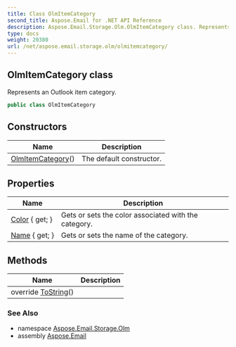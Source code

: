 ```yaml
---
title: Class OlmItemCategory
second_title: Aspose.Email for .NET API Reference
description: Aspose.Email.Storage.Olm.OlmItemCategory class. Represents an Outlook item category
type: docs
weight: 20380
url: /net/aspose.email.storage.olm/olmitemcategory/
---
```

## OlmItemCategory class

Represents an Outlook item category.

```csharp
public class OlmItemCategory
```

## Constructors

| Name | Description |
| --- | --- |
| [OlmItemCategory](olmitemcategory/)() | The default constructor. |

## Properties

| Name | Description |
| --- | --- |
| [Color](../../aspose.email.storage.olm/olmitemcategory/color/) { get; } | Gets or sets the color associated with the category. |
| [Name](../../aspose.email.storage.olm/olmitemcategory/name/) { get; } | Gets or sets the name of the category. |

## Methods

| Name | Description |
| --- | --- |
| override [ToString](../../aspose.email.storage.olm/olmitemcategory/tostring/)() |  |

### See Also

* namespace [Aspose.Email.Storage.Olm](../../aspose.email.storage.olm/)
* assembly [Aspose.Email](../../)


